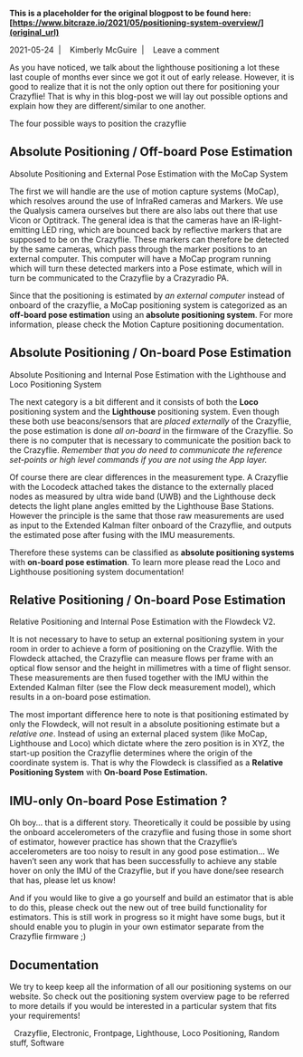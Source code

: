 **This is a placeholder for the original blogpost to be found here: [https://www.bitcraze.io/2021/05/positioning-system-overview/](original_url)**

2021-05-24 
 | 
 
Kimberly McGuire 
 | 
 
Leave a comment

As you have noticed, we talk about the lighthouse positioning a lot these last couple of months ever since we got it out of early release. However, it is good to realize that it is not the only option out there for positioning your Crazyflie! That is why in this blog-post we will lay out possible options and explain how they are different/similar to one another.

The four possible ways to position the crazyflie

Absolute Positioning / Off-board Pose Estimation
------------------------------------------------

Absolute Positioning and External Pose Estimation with the MoCap System

The first we will handle are the use of motion capture systems (MoCap), which resolves around the use of InfraRed cameras and Markers. We use the Qualysis camera ourselves but there are also labs out there that use Vicon or Optitrack. The general idea is that the cameras have an IR-light-emitting LED ring, which are bounced back by reflective markers that are supposed to be on the Crazyflie. These markers can therefore be detected by the same cameras, which pass through the marker positions to an external computer. This computer will have a MoCap program running which will turn these detected markers into a Pose estimate, which will in turn be communicated to the Crazyflie by a Crazyradio PA.

Since that the positioning is estimated by *an external computer* instead of onboard of the crazyflie, a MoCap positioning system is categorized as an **off-board pose estimation** using an **absolute positioning system**. For more information, please check the Motion Capture positioning documentation.

Absolute Positioning / On-board Pose Estimation
-----------------------------------------------

Absolute Positioning and Internal Pose Estimation with the Lighthouse and Loco Positioning System

The next category is a bit different and it consists of both the **Loco** positioning system and the **Lighthouse** positioning system. Even though these both use beacons/sensors that are *placed externally* of the Crazyflie, the pose estimation is done *all on-board* in the firmware of the Crazyflie. So there is no computer that is necessary to communicate the position back to the Crazyflie. *Remember that you do need to communicate the reference set-points or high level commands if you are not using the App layer.*

Of course there are clear differences in the measurement type. A Crazyflie with the Locodeck attached takes the distance to the externally placed nodes as measured by ultra wide band (UWB) and the Lighthouse deck detects the light plane angles emitted by the Lighthouse Base Stations. However the principle is the same that those raw measurements are used as input to the Extended Kalman filter onboard of the Crazyflie, and outputs the estimated pose after fusing with the IMU measurements.

Therefore these systems can be classified as **absolute positioning systems** with **on-board pose estimation**. To learn more please read the Loco and Lighthouse positioning system documentation!

Relative Positioning / On-board Pose Estimation
-----------------------------------------------

Relative Positioning and Internal Pose Estimation with the Flowdeck V2.

It is not necessary to have to setup an external positioning system in your room in order to achieve a form of positioning on the Crazyflie. With the Flowdeck attached, the Crazyflie can measure flows per frame with an optical flow sensor and the height in millimetres with a time of flight sensor. These measurements are then fused together with the IMU within the Extended Kalman filter (see the Flow deck measurement model), which results in a on-board pose estimation.

The most important difference here to note is that positioning estimated by only the Flowdeck, will not result in a absolute positioning estimate but a *relative one*. Instead of using an external placed system (like MoCap, Lighthouse and Loco) which dictate where the zero position is in XYZ, the start-up position the Crazyflie determines where the origin of the coordinate system is. That is why the Flowdeck is classified as a **Relative Positioning System** with **On-board Pose Estimation.**

IMU-only On-board Pose Estimation ?
-----------------------------------

Oh boy… that is a different story. Theoretically it could be possible by using the onboard accelerometers of the crazyflie and fusing those in some short of estimator, however practice has shown that the Crazyflie’s accelerometers are too noisy to result in any good pose estimation… We haven’t seen any work that has been successfully to achieve any stable hover on only the IMU of the Crazyflie, but if you have done/see research that has, please let us know!

And if you would like to give a go yourself and build an estimator that is able to do this, please check out the new out of tree build functionality for estimators. This is still work in progress so it might have some bugs, but it should enable you to plugin in your own estimator separate from the Crazyflie firmware ;)

Documentation
-------------

We try to keep keep all the information of all our positioning systems on our website. So check out the positioning system overview page to be referred to more details if you would be interested in a particular system that fits your requirements!

 
Crazyflie, Electronic, Frontpage, Lighthouse, Loco Positioning, Random stuff, Software